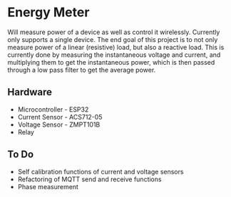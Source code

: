 # Energy Meter #
Will measure power of a device as well as control it wirelessly. Currently only supports a single device. The end goal of this project is to not only measure power of a linear (resistive) load, but also a reactive load. This is currently done by measuring the instantaneous voltage and current, and multiplying them to get the instantaneous power, which is then passed through a low pass filter to get the average power. 

## Hardware ##
* Microcontroller - ESP32
* Current Sensor - ACS712-05
* Voltage Sensor - ZMPT101B
* Relay

## To Do ##
* Self calibration functions of current and voltage sensors
* Refactoring of MQTT send and receive functions
* Phase measurement